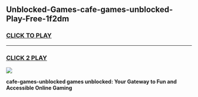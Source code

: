 
## Unblocked-Games-cafe-games-unblocked-Play-Free-1f2dm
<h3>
<a href="https://premium76.site?title=cafe-games-unblocked&ref=17A">CLICK TO PLAY</a></h3>
<hr>

<h3>
<a href="https://premium76.site?title=cafe-games-unblocked&ref=17A">CLICK 2 PLAY</a>
  
</h3>

<a href="https://premium76.site?title=cafe-games-unblocked&ref=17A"><img src="https://clearcache.store/games.png"></a>


**cafe-games-unblocked games unblocked: Your Gateway to Fun and Accessible Online Gaming**
